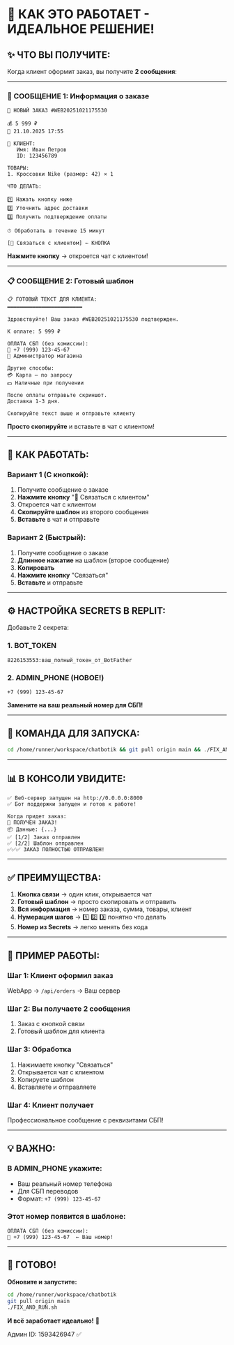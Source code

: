 # 🎯 КАК ЭТО РАБОТАЕТ - ИДЕАЛЬНОЕ РЕШЕНИЕ!

## ✨ ЧТО ВЫ ПОЛУЧИТЕ:

Когда клиент оформит заказ, вы получите **2 сообщения**:

---

### 📱 СООБЩЕНИЕ 1: Информация о заказе

```
🔔 НОВЫЙ ЗАКАЗ #WEB20251021175530

💰 5 999 ₽
📅 21.10.2025 17:55

👤 КЛИЕНТ:
   Имя: Иван Петров
   ID: 123456789

ТОВАРЫ:
1. Кроссовки Nike (размер: 42) × 1

ЧТО ДЕЛАТЬ:

1️⃣ Нажать кнопку ниже
2️⃣ Уточнить адрес доставки
3️⃣ Получить подтверждение оплаты

⏱ Обработать в течение 15 минут

[💬 Связаться с клиентом] ← КНОПКА
```

**Нажмите кнопку** → откроется чат с клиентом!

---

### 📋 СООБЩЕНИЕ 2: Готовый шаблон

```
📋 ГОТОВЫЙ ТЕКСТ ДЛЯ КЛИЕНТА:
━━━━━━━━━━━━━━━━━━━━━━━━

Здравствуйте! Ваш заказ #WEB20251021175530 подтвержден.

К оплате: 5 999 ₽

ОПЛАТА СБП (без комиссии):
📱 +7 (999) 123-45-67
👤 Администратор магазина

Другие способы:
💳 Карта — по запросу
💵 Наличные при получении

После оплаты отправьте скриншот.
Доставка 1-3 дня.

Скопируйте текст выше и отправьте клиенту
```

**Просто скопируйте** и вставьте в чат с клиентом!

---

## 🎯 КАК РАБОТАТЬ:

### Вариант 1 (С кнопкой):
1. Получите сообщение о заказе
2. **Нажмите кнопку** "💬 Связаться с клиентом"
3. Откроется чат с клиентом
4. **Скопируйте шаблон** из второго сообщения
5. **Вставьте** в чат и отправьте

### Вариант 2 (Быстрый):
1. Получите сообщение о заказе
2. **Длинное нажатие** на шаблон (второе сообщение)
3. **Копировать**
4. **Нажмите кнопку** "Связаться"
5. **Вставьте** и отправьте

---

## ⚙️ НАСТРОЙКА SECRETS В REPLIT:

Добавьте 2 секрета:

### 1. BOT_TOKEN
```
8226153553:ваш_полный_токен_от_BotFather
```

### 2. ADMIN_PHONE (НОВОЕ!)
```
+7 (999) 123-45-67
```

**Замените на ваш реальный номер для СБП!**

---

## 🚀 КОМАНДА ДЛЯ ЗАПУСКА:

```bash
cd /home/runner/workspace/chatbotik && git pull origin main && ./FIX_AND_RUN.sh
```

---

## 📊 В КОНСОЛИ УВИДИТЕ:

```
✅ Веб-сервер запущен на http://0.0.0.0:8000
✅ Бот поддержки запущен и готов к работе!

Когда придет заказ:
🎯 ПОЛУЧЕН ЗАКАЗ!
📦 Данные: {...}
✅ [1/2] Заказ отправлен
✅ [2/2] Шаблон отправлен
✅✅✅ ЗАКАЗ ПОЛНОСТЬЮ ОТПРАВЛЕН!
```

---

## ✅ ПРЕИМУЩЕСТВА:

1. **Кнопка связи** → один клик, открывается чат
2. **Готовый шаблон** → просто скопировать и отправить
3. **Вся информация** → номер заказа, сумма, товары, клиент
4. **Нумерация шагов** → 1️⃣ 2️⃣ 3️⃣ понятно что делать
5. **Номер из Secrets** → легко менять без кода

---

## 🧪 ПРИМЕР РАБОТЫ:

### Шаг 1: Клиент оформил заказ
WebApp → `/api/orders` → Ваш сервер

### Шаг 2: Вы получаете 2 сообщения
1. Заказ с кнопкой связи
2. Готовый шаблон для клиента

### Шаг 3: Обработка
1. Нажимаете кнопку "Связаться"
2. Открывается чат с клиентом
3. Копируете шаблон
4. Вставляете и отправляете

### Шаг 4: Клиент получает
Профессиональное сообщение с реквизитами СБП!

---

## 💡 ВАЖНО:

### В ADMIN_PHONE укажите:
- Ваш реальный номер телефона
- Для СБП переводов
- Формат: `+7 (999) 123-45-67`

### Этот номер появится в шаблоне:
```
ОПЛАТА СБП (без комиссии):
📱 +7 (999) 123-45-67  ← Ваш номер!
```

---

## 🎉 ГОТОВО!

**Обновите и запустите:**
```bash
cd /home/runner/workspace/chatbotik
git pull origin main
./FIX_AND_RUN.sh
```

**И всё заработает идеально!** 🚀

Админ ID: 1593426947 ✅

